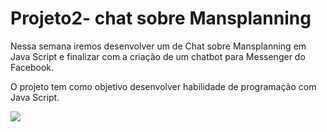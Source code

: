 # Projeto2- chat sobre Mansplanning
Nessa semana iremos desenvolver um de Chat sobre Mansplanning em Java Script e finalizar com a criação de um  chatbot para Messenger  do Facebook.   

O projeto tem como objetivo desenvolver habilidade de programação com Java Script. 


![](https://raw.githubusercontent.com/reprograma/projeto2-chat-Mansplanning-/master/assets/img/tela-quiz/tela%20do%20quiz.png)
